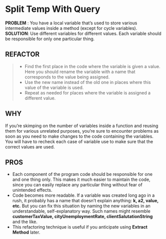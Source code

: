 # Split Temp With Query

**PROBLEM** : You have a local variable that’s used to store various intermediate values inside a method (except for cycle variables).
**SOLUTION**: Use different variables for different values. Each variable should be responsible for only one particular thing.

## REFACTOR
>* Find the first place in the code where the variable is given a value. Here you should rename the variable with a name that corresponds to the value being assigned.
>* Use the new name instead of the old one in places where this value of the variable is used.
>* Repeat as needed for places where the variable is assigned a different value.

## WHY
If you’re skimping on the number of variables inside a function and reusing them for various unrelated purposes, you’re sure to encounter problems as soon as you need to make changes to the code containing the variables. You will have to recheck each case of variable use to make sure that the correct values are used.

## PROS
* Each component of the program code should be responsible for one and one thing only. This makes it much easier to maintain the code, since you can easily replace any particular thing without fear of unintended effects.
* Code becomes more readable. If a variable was created long ago in a rush, it probably has a name that doesn’t explain anything: **k, a2, value, etc.** But you can fix this situation by naming the new variables in an understandable, self-explanatory way. Such names might resemble **customerTaxValue, cityUnemploymentRate, clientSalutationString** and the like.
* This refactoring technique is useful if you anticipate using **Extract Method** later.
